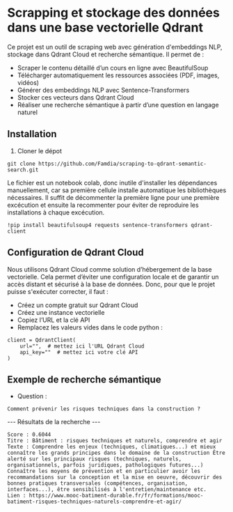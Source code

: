 # Scrapping et stockage des données dans une base vectorielle Qdrant 

Ce projet est un outil de scraping web avec génération d'embeddings NLP, stockage dans Qdrant Cloud et recherche sémantique. Il permet de :

- Scraper le contenu détaillé d’un cours en ligne avec BeautifulSoup
- Télécharger automatiquement les ressources associées (PDF, images, vidéos)
- Générer des embeddings NLP avec Sentence-Transformers
- Stocker ces vecteurs dans Qdrant Cloud
- Réaliser une recherche sémantique à partir d’une question en langage naturel

## Installation 
1. Cloner le dépot
```
git clone https://github.com/Famdia/scraping-to-qdrant-semantic-search.git
```
Le fichier est un notebook colab, donc inutile d'installer les dépendances manuellement, car sa première cellule installe automatique les bibliothèques nécessaires. Il suffit de décommenter la première ligne pour une première excécution et ensuite la recommenter pour éviter de reproduire les installations à chaque excécution.
```
!pip install beautifulsoup4 requests sentence-transformers qdrant-client
```
## Configuration de Qdrant Cloud
Nous utilisons Qdrant Cloud comme solution d’hébergement de la base vectorielle. Cela permet d’éviter une configuration locale et de garantir un 
accès distant et sécurisé à la base de données.
Donc, pour que le projet puisse s'exécuter correcter, il faut :
- Créez un compte gratuit sur Qdrant Cloud
- Créez une instance vectorielle
- Copiez l’URL et la clé API
- Remplacez les valeurs vides dans le code python :
```
client = QdrantClient(
    url="",  # mettez ici l'URL Qdrant Cloud
    api_key=""  # mettez ici votre clé API
)
```
## Exemple de recherche sémantique
- Question :
```
Comment prévenir les risques techniques dans la construction ?
```
--- Résultats de la recherche ---
```
Score : 0.6044
Titre : Bâtiment : risques techniques et naturels, comprendre et agir
Texte : Comprendre les enjeux (techniques, climatiques...) et mieux connaître les grands principes dans le domaine de la construction Être alerté sur les principaux risques (techniques, naturels, organisationnels, parfois juridiques, pathologiques futures...) Connaître les moyens de prévention et en particulier avoir les recommandations sur la conception et la mise en oeuvre, découvrir des bonnes pratiques transversales (compétences, organisation, interfaces...), être sensibilisés à l'entretien/maintenance etc.
Lien : https://www.mooc-batiment-durable.fr/fr/formations/mooc-batiment-risques-techniques-naturels-comprendre-et-agir/
```
